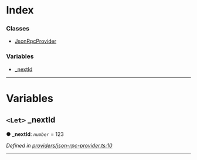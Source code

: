 

# Index

### Classes

* [JsonRpcProvider](../classes/_providers_json_rpc_provider_.jsonrpcprovider.md)

### Variables

* [_nextId](_providers_json_rpc_provider_.md#_nextid)

---

# Variables

<a id="_nextid"></a>

## `<Let>` _nextId

**● _nextId**: *`number`* = 123

*Defined in [providers/json-rpc-provider.ts:10](https://github.com/nearprotocol/nearlib/blob/fd78025/src.ts/providers/json-rpc-provider.ts#L10)*

___

